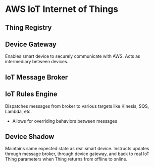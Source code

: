 # AWS IoT Internet of Things

## Thing Registry

## Device Gateway

Enables smart device to securely communicate with AWS. Acts as intermediary between devices.

## IoT Message Broker

## IoT Rules Engine

Dispatches messages from broker to various targets like Kinesis, SQS, Lambda, etc. 
- Allows for overriding behaviors between messages 

## Device Shadow

Maintains same expected state as real smart device.
Instructs updates through message broker, through device gateway, and back to real IoT Thing parameters when Thing returns from offline to online.